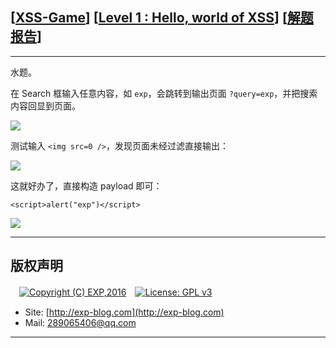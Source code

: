 ## [[XSS-Game](https://xss-game.appspot.com/)] [[Level 1 : Hello, world of XSS](https://xss-game.appspot.com/level1)] [[解题报告](http://exp-blog.com/2019/02/15/pid-3299/)]

------

水题。

在 Search 框输入任意内容，如 `exp`，会跳转到输出页面 `?query=exp`，并把搜索内容回显到页面。

![](https://github.com/lyy289065406/CTF-Solving-Reports/blob/master/xss-game/level-1/imgs/01.png)

测试输入 `<img src=0 />`，发现页面未经过滤直接输出：

![](https://github.com/lyy289065406/CTF-Solving-Reports/blob/master/xss-game/level-1/imgs/02.png)

这就好办了，直接构造 payload 即可：

`<script>alert("exp")</script>`

![](https://github.com/lyy289065406/CTF-Solving-Reports/blob/master/xss-game/level-1/imgs/03.png)

------

## 版权声明

　[![Copyright (C) EXP,2016](https://img.shields.io/badge/Copyright%20(C)-EXP%202016-blue.svg)](http://exp-blog.com)　[![License: GPL v3](https://img.shields.io/badge/License-GPL%20v3-blue.svg)](https://www.gnu.org/licenses/gpl-3.0)
  

- Site: [http://exp-blog.com](http://exp-blog.com) 
- Mail: <a href="mailto:289065406@qq.com?subject=[EXP's Github]%20Your%20Question%20（请写下您的疑问）&amp;body=What%20can%20I%20help%20you?%20（需要我提供什么帮助吗？）">289065406@qq.com</a>


------
